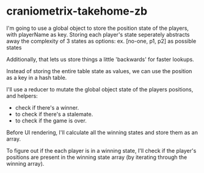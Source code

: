 # craniometrix-takehome-zb

I'm going to use a global object to store the position state of the players, with playerName as key.
Storing each player's state seperately abstracts away the complexity of 3 states as options:
ex. [no-one, p1, p2] as possible states

Additionally, that lets us store things a little 'backwards' for faster lookups.

Instead of storing the entire table state as values, we can use the position as a key in a hash table.

I'll use a reducer to mutate the global object state of the players positions, and helpers:

-   check if there's a winner.
-   to check if there's a stalemate.
-   to check if the game is over.

Before UI rendering, I'll calculate all the winning states and store them as an array.

To figure out if the each player is in a winning state, I'll check if the player's positions
are present in the winning state array (by iterating through the winning array).

